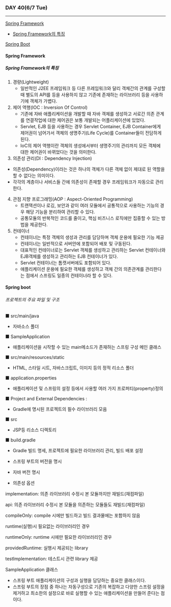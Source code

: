 ### DAY 40(6/7 Tue)

---

[Spring Framework](#spring-framework)

- [Spring Framework의 특징](#spring-framework의-특징)



[Spring Boot](#spring-boot)



#### Spring Framework

##### Spring Framework의 특징

1. 경량(Lightweight)
   - 일반적인 J2EE 프레임워크 등 다른 프레임워크와 달리 객체간의 관계를 구성할 때 별도의 API를 등을 사용하지 않고 기존에 존재하는 라이브러리 등을 사용하기에 객체가 가볍다.
2. 제어 역행(IOC : Inversion Of Control)
   - 기존에 자바 애플리케이션을 개발할 때 자바 객체를 생성하고 서로간 의존
       관계를 연결작업에 대한 제어권은 보통 개발되는 어플리케이션에 있었다.
   - Servlet, EJB 등을 사용하는 경우 Servlet Container, EJB Container에게 제어권이 넘어가서 객체의 생명주기(Life Cycle)를 Container들이 전담하게 된다.
   - IoC의 제어 역행이란 객체의 생성에서부터 생명주기의 관리까지 모든 객체에 대한 제어권이 바뀌었다는 것을 의미한다.
3.  의존성 관리(DI : Dependency Injection)
   - 의존성(Dependency)이라는 것은 하나의 객체가 다른 객체 없이 제대로 된 역할을 할 수 없다는 의미이다. 
   - 각각의 계층이나 서비스들 간에 의존성이 존재할 경우 프레임워크가 자동으로 관리한다.
4. 관점 지향 프로그래밍(AOP : Aspect-Oriented Programming)
   - 트랜잭션이나 로깅, 보안과 같이 여러 모듈에서 공통적으로 사용하는 기능의 경우 해당 기능을 분리하여 관리할 수 있다.
   - 공통모듈의 반복적인 코드를 줄이고, 핵심 비즈니스 로직에만 집중할 수 있는 방법을 제공한다.
5. 컨테이너
   - 컨테이너는 특정 객체의 생성과 관리를 담당하며 객체 운용에 필요한 기능 제공
   - 컨테이너는 일반적으로 서버안에 포함되어 배포 및 구동된다.
   - 대표적인 컨테이너로는 Servlet 객체를 생성하고 관리하는 Servlet 컨테이너와 EJB객체를 생성하고 관리하는 EJB 컨테이너가 있다.
   - Servlet 컨테이너는 톰캣서버에도 포함되어 있다.
   - 애플리케이션 운용에 필요한 객체를 생성하고 객체 간의 의존관계를 관리한다는 점에서 스프링도 일종의 컨테이너라 할 수 있다.









#### Spring boot

###### 프로젝트의 주요 파일 및 구조

■ src/main/java 
 - 자바소스 폴더

 ■ SampleApplication 
 - 애플리케이션을 시작할 수 있는 main메소드가 존재하는 스프링 구성
    메인 클래스

 ■ src/main/resources/static
 - HTML, 스타일 시트, 자바스크립트, 이미지 등의 정적 리소스 폴더

 ■ application.properties 
 - 애플리케이션 및 스프링의 설정 등에서 사용할 여러 가지 프로퍼티(property)정의

 ■ Project and External Dependencies :
 - Gradle에 명시된 프로젝트의 필수 라이브러리 모음  


 ■ src 
 - JSP등 리소스 디렉토리

 ■ build.gradle  
 - Gradle 빌드 명세, 프로젝트에 필요한 라이브러리 관리, 빌드 배포 설정
 - 스프링 부트의 버전을 명시

 - 자바 버전 명시

 - 의존성 옵션

  implementation: 의존 라이브러리 수정시 본 모듈까지만 재빌드(재컴파일)

  api: 의존 라이브러리 수정시 본 모듈을 의존하는 모듈들도 재빌드(재컴파일)

  compileOnly: compile 시에만 빌드하고 빌드 결과물에는 포함하지 않음

  runtime(실행)시 필요없는 라이브러리인 경우 

  runtimeOnly: runtime 시에만 필요한 라이브러리인 경우

  providedRuntime: 실행시 제공되는 library

  testImplementation: 테스트시 관련 library 제공



SampleApplication 클래스

 - 스프링 부트 애플리케이션의 구성과 실행을 담당하는 중요한 클래스이다.
 - 스프링 부트의 장점 중 하나는 자동구성으로 기존의 복잡하고 다양한 스프링 설정을 제거하고 최소한의 설정으로 바로 실행할 수 있는 애플리케이션을 만들어 준다는 점이다.